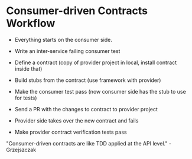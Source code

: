 # Consumer-driven Contracts Workflow

* Everything starts on the consumer side.

- Write an inter-service failing consumer test
- Define a contract (copy of provider project in local, install contract inside that)
- Build stubs from the contract (use framework with provider)
- Make the consumer test pass (now consumer side has the stub to use for tests)

- Send a PR with the changes to contract to provider project
- Provider side takes over the new contract and fails
- Make provider contract verification tests pass


"Consumer-driven contracts are like TDD applied at the API level." - Grzejszczak

